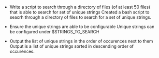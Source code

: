 
- Write a script to search through a directory of files (of at least 50 files) that is able to search for set of unique strings
	Created a bash script to seacrh through a directory of files to search for a set of unique strings.

- Ensure the unique strings are able to be configurable
	Unique strings can be configured under $STRINGS_TO_SEARCH

- Output the list of unique strings in the order of occurences next to them
	Output is a list of unique strings sorted in descending order of occurences.